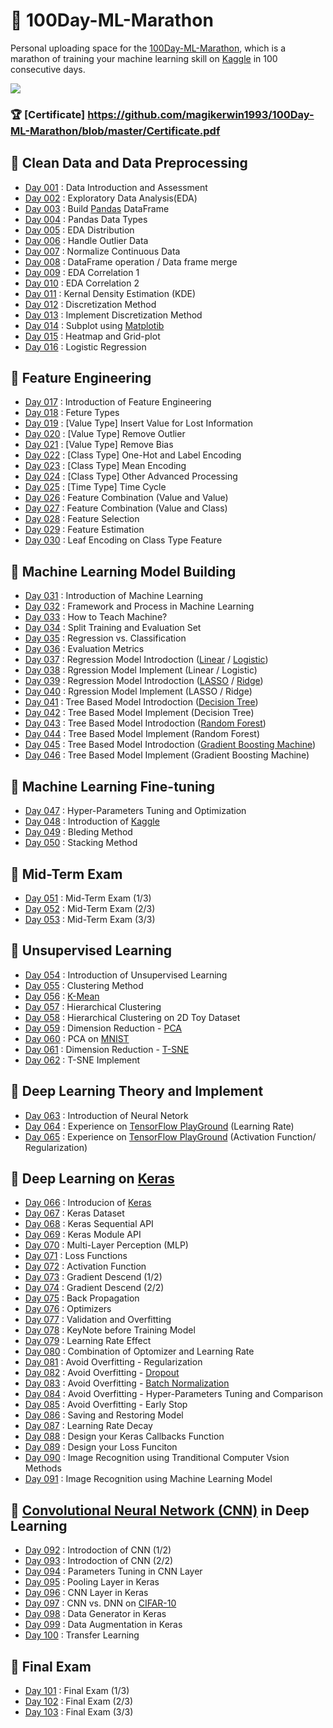 # :runner: 100Day-ML-Marathon

Personal uploading space for the [100Day-ML-Marathon](https://ai100-2.cupoy.com), which is a marathon of training your machine learning skill on [Kaggle](https://www.kaggle.com) in 100 consecutive days.

<img src=https://ai100-2.cupoy.com/images/landing.png>

### :trophy: [Certificate] https://github.com/magikerwin1993/100Day-ML-Marathon/blob/master/Certificate.pdf

## :triangular_flag_on_post: Clean Data and Data Preprocessing
- [Day 001](https://github.com/magikerwin1993/100Day-ML-Marathon/tree/master/2nd-ML100Days/homework/D-001) : Data Introduction and Assessment
- [Day 002](https://github.com/magikerwin1993/100Day-ML-Marathon/tree/master/2nd-ML100Days/homework/D-002) : Exploratory Data Analysis(EDA)
- [Day 003](https://github.com/magikerwin1993/100Day-ML-Marathon/tree/master/2nd-ML100Days/homework/D-003) : Build [Pandas](https://pandas.pydata.org/) DataFrame
- [Day 004](https://github.com/magikerwin1993/100Day-ML-Marathon/tree/master/2nd-ML100Days/homework/D-004) : Pandas Data Types
- [Day 005](https://github.com/magikerwin1993/100Day-ML-Marathon/tree/master/2nd-ML100Days/homework/D-005) : EDA Distribution
- [Day 006](https://github.com/magikerwin1993/100Day-ML-Marathon/tree/master/2nd-ML100Days/homework/D-006) : Handle Outlier Data
- [Day 007](https://github.com/magikerwin1993/100Day-ML-Marathon/tree/master/2nd-ML100Days/homework/D-007) : Normalize Continuous Data
- [Day 008](https://github.com/magikerwin1993/100Day-ML-Marathon/tree/master/2nd-ML100Days/homework/D-008) : DataFrame operation / Data frame merge
- [Day 009](https://github.com/magikerwin1993/100Day-ML-Marathon/tree/master/2nd-ML100Days/homework/D-009) : EDA Correlation 1
- [Day 010](https://github.com/magikerwin1993/100Day-ML-Marathon/tree/master/2nd-ML100Days/homework/D-010) : EDA Correlation 2
- [Day 011](https://github.com/magikerwin1993/100Day-ML-Marathon/tree/master/2nd-ML100Days/homework/D-011) : Kernal Density Estimation (KDE)
- [Day 012](https://github.com/magikerwin1993/100Day-ML-Marathon/tree/master/2nd-ML100Days/homework/D-012) : Discretization Method
- [Day 013](https://github.com/magikerwin1993/100Day-ML-Marathon/tree/master/2nd-ML100Days/homework/D-013) : Implement Discretization Method
- [Day 014](https://github.com/magikerwin1993/100Day-ML-Marathon/tree/master/2nd-ML100Days/homework/D-014) : Subplot using [Matplotib](https://matplotlib.org/)
- [Day 015](https://github.com/magikerwin1993/100Day-ML-Marathon/tree/master/2nd-ML100Days/homework/D-015) : Heatmap and Grid-plot
- [Day 016](https://github.com/magikerwin1993/100Day-ML-Marathon/tree/master/2nd-ML100Days/homework/D-016) : Logistic Regression
## :triangular_flag_on_post: Feature Engineering
- [Day 017](https://github.com/magikerwin1993/100Day-ML-Marathon/tree/master/2nd-ML100Days/homework/D-017) : Introduction of Feature Engineering
- [Day 018](https://github.com/magikerwin1993/100Day-ML-Marathon/tree/master/2nd-ML100Days/homework/D-018) : Feture Types
- [Day 019](https://github.com/magikerwin1993/100Day-ML-Marathon/tree/master/2nd-ML100Days/homework/D-019) : [Value Type] Insert Value for Lost Information
- [Day 020](https://github.com/magikerwin1993/100Day-ML-Marathon/tree/master/2nd-ML100Days/homework/D-020) : [Value Type] Remove Outlier
- [Day 021](https://github.com/magikerwin1993/100Day-ML-Marathon/tree/master/2nd-ML100Days/homework/D-021) : [Value Type] Remove Bias
- [Day 022](https://github.com/magikerwin1993/100Day-ML-Marathon/tree/master/2nd-ML100Days/homework/D-022) : [Class Type] One-Hot and Label Encoding
- [Day 023](https://github.com/magikerwin1993/100Day-ML-Marathon/tree/master/2nd-ML100Days/homework/D-023) : [Class Type] Mean Encoding
- [Day 024](https://github.com/magikerwin1993/100Day-ML-Marathon/tree/master/2nd-ML100Days/homework/D-024) : [Class Type] Other Advanced Processing
- [Day 025](https://github.com/magikerwin1993/100Day-ML-Marathon/tree/master/2nd-ML100Days/homework/D-025) : [Time Type] Time Cycle
- [Day 026](https://github.com/magikerwin1993/100Day-ML-Marathon/tree/master/2nd-ML100Days/homework/D-026) : Feature Combination (Value and Value)
- [Day 027](https://github.com/magikerwin1993/100Day-ML-Marathon/tree/master/2nd-ML100Days/homework/D-027) : Feature Combination (Value and Class)
- [Day 028](https://github.com/magikerwin1993/100Day-ML-Marathon/tree/master/2nd-ML100Days/homework/D-028) : Feature Selection
- [Day 029](https://github.com/magikerwin1993/100Day-ML-Marathon/tree/master/2nd-ML100Days/homework/D-029) : Feature Estimation
- [Day 030](https://github.com/magikerwin1993/100Day-ML-Marathon/tree/master/2nd-ML100Days/homework/D-030) : Leaf Encoding on Class Type Feature
## :triangular_flag_on_post: Machine Learning Model Building
- [Day 031](https://github.com/magikerwin1993/100Day-ML-Marathon/tree/master/2nd-ML100Days/homework/D-031) : Introduction of Machine Learning
- [Day 032](https://github.com/magikerwin1993/100Day-ML-Marathon/tree/master/2nd-ML100Days/homework/D-032) : Framework and Process in Machine Learning
- [Day 033](https://github.com/magikerwin1993/100Day-ML-Marathon/tree/master/2nd-ML100Days/homework/D-033) : How to Teach Machine?
- [Day 034](https://github.com/magikerwin1993/100Day-ML-Marathon/tree/master/2nd-ML100Days/homework/D-034) : Split Training and Evaluation Set
- [Day 035](https://github.com/magikerwin1993/100Day-ML-Marathon/tree/master/2nd-ML100Days/homework/D-035) : Regression vs. Classification
- [Day 036](https://github.com/magikerwin1993/100Day-ML-Marathon/tree/master/2nd-ML100Days/homework/D-036) : Evaluation Metrics
- [Day 037](https://github.com/magikerwin1993/100Day-ML-Marathon/tree/master/2nd-ML100Days/homework/D-037) : Regression Model Introdoction ([Linear](https://en.wikipedia.org/wiki/Linear_regression) / [Logistic](https://en.wikipedia.org/wiki/Logistic_regression))
- [Day 038](https://github.com/magikerwin1993/100Day-ML-Marathon/tree/master/2nd-ML100Days/homework/D-038) : Rgression Model Implement (Linear / Logistic)
- [Day 039](https://github.com/magikerwin1993/100Day-ML-Marathon/tree/master/2nd-ML100Days/homework/D-039) : Regression Model Introdoction ([LASSO](https://en.wikipedia.org/wiki/Lasso_(statistics)) / [Ridge](https://en.wikipedia.org/wiki/Tikhonov_regularization))
- [Day 040](https://github.com/magikerwin1993/100Day-ML-Marathon/tree/master/2nd-ML100Days/homework/D-040) : Rgression Model Implement (LASSO / Ridge)
- [Day 041](https://github.com/magikerwin1993/100Day-ML-Marathon/tree/master/2nd-ML100Days/homework/D-041) : Tree Based Model Introdoction ([Decision Tree](https://en.wikipedia.org/wiki/Decision_tree))
- [Day 042](https://github.com/magikerwin1993/100Day-ML-Marathon/tree/master/2nd-ML100Days/homework/D-042) : Tree Based Model Implement (Decision Tree)
- [Day 043](https://github.com/magikerwin1993/100Day-ML-Marathon/tree/master/2nd-ML100Days/homework/D-043) : Tree Based Model Introdoction ([Random Forest](https://en.wikipedia.org/wiki/Random_forest))
- [Day 044](https://github.com/magikerwin1993/100Day-ML-Marathon/tree/master/2nd-ML100Days/homework/D-044) : Tree Based Model Implement (Random Forest)
- [Day 045](https://github.com/magikerwin1993/100Day-ML-Marathon/tree/master/2nd-ML100Days/homework/D-045) : Tree Based Model Introdoction ([Gradient Boosting Machine](https://en.wikipedia.org/wiki/Gradient_boosting))
- [Day 046](https://github.com/magikerwin1993/100Day-ML-Marathon/tree/master/2nd-ML100Days/homework/D-046) : Tree Based Model Implement (Gradient Boosting Machine)
## :triangular_flag_on_post: Machine Learning Fine-tuning
- [Day 047](https://github.com/magikerwin1993/100Day-ML-Marathon/tree/master/2nd-ML100Days/homework/D-047) : Hyper-Parameters Tuning and Optimization
- [Day 048](https://github.com/magikerwin1993/100Day-ML-Marathon/tree/master/2nd-ML100Days/homework/D-048) : Introduction of [Kaggle](https://www.kaggle.com)
- [Day 049](https://github.com/magikerwin1993/100Day-ML-Marathon/tree/master/2nd-ML100Days/homework/D-049) : Bleding Method
- [Day 050](https://github.com/magikerwin1993/100Day-ML-Marathon/tree/master/2nd-ML100Days/homework/D-050) : Stacking Method
## :checkered_flag: Mid-Term Exam
- [Day 051](https://github.com/magikerwin1993/100Day-ML-Marathon/tree/master/2nd-ML100Days/homework/D-051) : Mid-Term Exam (1/3)
- [Day 052](https://github.com/magikerwin1993/100Day-ML-Marathon/tree/master/2nd-ML100Days/homework/D-051) : Mid-Term Exam (2/3)
- [Day 053](https://github.com/magikerwin1993/100Day-ML-Marathon/tree/master/2nd-ML100Days/homework/D-051) : Mid-Term Exam (3/3)
## :triangular_flag_on_post: Unsupervised Learning
- [Day 054](https://github.com/magikerwin1993/100Day-ML-Marathon/tree/master/2nd-ML100Days/homework/D-054) : Introduction of Unsupervised Learning
- [Day 055](https://github.com/magikerwin1993/100Day-ML-Marathon/tree/master/2nd-ML100Days/homework/D-055) : Clustering Method
- [Day 056](https://github.com/magikerwin1993/100Day-ML-Marathon/tree/master/2nd-ML100Days/homework/D-056) : [K-Mean](https://en.wikipedia.org/wiki/K-means_clustering)
- [Day 057](https://github.com/magikerwin1993/100Day-ML-Marathon/tree/master/2nd-ML100Days/homework/D-057) : Hierarchical Clustering
- [Day 058](https://github.com/magikerwin1993/100Day-ML-Marathon/tree/master/2nd-ML100Days/homework/D-058) : Hierarchical Clustering on 2D Toy Dataset
- [Day 059](https://github.com/magikerwin1993/100Day-ML-Marathon/tree/master/2nd-ML100Days/homework/D-059) : Dimension Reduction - [PCA](https://en.wikipedia.org/wiki/Principal_component_analysis)
- [Day 060](https://github.com/magikerwin1993/100Day-ML-Marathon/tree/master/2nd-ML100Days/homework/D-060) : PCA on [MNIST](http://yann.lecun.com/exdb/mnist/)
- [Day 061](https://github.com/magikerwin1993/100Day-ML-Marathon/tree/master/2nd-ML100Days/homework/D-061) : Dimension Reduction - [T-SNE](https://en.wikipedia.org/wiki/T-distributed_stochastic_neighbor_embedding)
- [Day 062](https://github.com/magikerwin1993/100Day-ML-Marathon/tree/master/2nd-ML100Days/homework/D-062) : T-SNE Implement
## :triangular_flag_on_post: Deep Learning Theory and Implement
- [Day 063](https://github.com/magikerwin1993/100Day-ML-Marathon/tree/master/2nd-ML100Days/homework/D-063) : Introduction of Neural Netork
- [Day 064](https://github.com/magikerwin1993/100Day-ML-Marathon/tree/master/2nd-ML100Days/homework/D-064) : Experience on [TensorFlow PlayGround](https://playground.tensorflow.org) (Learning Rate)
- [Day 065](https://github.com/magikerwin1993/100Day-ML-Marathon/tree/master/2nd-ML100Days/homework/D-065) : Experience on [TensorFlow PlayGround](https://playground.tensorflow.org) (Activation Function/ Regularization)
## :triangular_flag_on_post: Deep Learning on [Keras](https://keras.io/)
- [Day 066](https://github.com/magikerwin1993/100Day-ML-Marathon/tree/master/2nd-ML100Days/homework/D-066) : Introducion of [Keras](https://keras.io/)
- [Day 067](https://github.com/magikerwin1993/100Day-ML-Marathon/tree/master/2nd-ML100Days/homework/D-067) : Keras Dataset
- [Day 068](https://github.com/magikerwin1993/100Day-ML-Marathon/tree/master/2nd-ML100Days/homework/D-068) : Keras Sequential API
- [Day 069](https://github.com/magikerwin1993/100Day-ML-Marathon/tree/master/2nd-ML100Days/homework/D-069) : Keras Module API
- [Day 070](https://github.com/magikerwin1993/100Day-ML-Marathon/tree/master/2nd-ML100Days/homework/D-070) : Multi-Layer Perception (MLP)
- [Day 071](https://github.com/magikerwin1993/100Day-ML-Marathon/tree/master/2nd-ML100Days/homework/D-071) : Loss Functions
- [Day 072](https://github.com/magikerwin1993/100Day-ML-Marathon/tree/master/2nd-ML100Days/homework/D-072) : Activation Function
- [Day 073](https://github.com/magikerwin1993/100Day-ML-Marathon/tree/master/2nd-ML100Days/homework/D-073) : Gradient Descend (1/2)
- [Day 074](https://github.com/magikerwin1993/100Day-ML-Marathon/tree/master/2nd-ML100Days/homework/D-074) : Gradient Descend (2/2)
- [Day 075](https://github.com/magikerwin1993/100Day-ML-Marathon/tree/master/2nd-ML100Days/homework/D-075) : Back Propagation
- [Day 076](https://github.com/magikerwin1993/100Day-ML-Marathon/tree/master/2nd-ML100Days/homework/D-076) : Optimizers
- [Day 077](https://github.com/magikerwin1993/100Day-ML-Marathon/tree/master/2nd-ML100Days/homework/D-077) : Validation and Overfitting
- [Day 078](https://github.com/magikerwin1993/100Day-ML-Marathon/tree/master/2nd-ML100Days/homework/D-078) : KeyNote before Training Model
- [Day 079](https://github.com/magikerwin1993/100Day-ML-Marathon/tree/master/2nd-ML100Days/homework/D-079) : Learning Rate Effect
- [Day 080](https://github.com/magikerwin1993/100Day-ML-Marathon/tree/master/2nd-ML100Days/homework/D-080) : Combination of Optomizer and Learning Rate
- [Day 081](https://github.com/magikerwin1993/100Day-ML-Marathon/tree/master/2nd-ML100Days/homework/D-081) : Avoid Overfitting - Regularization
- [Day 082](https://github.com/magikerwin1993/100Day-ML-Marathon/tree/master/2nd-ML100Days/homework/D-082) : Avoid Overfitting - [Dropout](https://en.wikipedia.org/wiki/Dropout_(neural_networks))
- [Day 083](https://github.com/magikerwin1993/100Day-ML-Marathon/tree/master/2nd-ML100Days/homework/D-083) : Avoid Overfitting - [Batch Normalization](https://en.wikipedia.org/wiki/Batch_normalization)
- [Day 084](https://github.com/magikerwin1993/100Day-ML-Marathon/tree/master/2nd-ML100Days/homework/D-084) : Avoid Overfitting - Hyper-Parameters Tuning and Comparison
- [Day 085](https://github.com/magikerwin1993/100Day-ML-Marathon/tree/master/2nd-ML100Days/homework/D-085) : Avoid Overfitting - Early Stop
- [Day 086](https://github.com/magikerwin1993/100Day-ML-Marathon/tree/master/2nd-ML100Days/homework/D-086) : Saving and Restoring Model
- [Day 087](https://github.com/magikerwin1993/100Day-ML-Marathon/tree/master/2nd-ML100Days/homework/D-087) : Learning Rate Decay
- [Day 088](https://github.com/magikerwin1993/100Day-ML-Marathon/tree/master/2nd-ML100Days/homework/D-088) : Design your Keras Callbacks Function
- [Day 089](https://github.com/magikerwin1993/100Day-ML-Marathon/tree/master/2nd-ML100Days/homework/D-089) : Design your Loss Funciton
- [Day 090](https://github.com/magikerwin1993/100Day-ML-Marathon/tree/master/2nd-ML100Days/homework/D-090) : Image Recognition using Tranditional Computer Vsion Methods 
- [Day 091](https://github.com/magikerwin1993/100Day-ML-Marathon/tree/master/2nd-ML100Days/homework/D-091) : Image Recognition using Machine Learning Model
## :triangular_flag_on_post: [Convolutional Neural Network (CNN)](https://en.wikipedia.org/wiki/Convolutional_neural_network) in Deep Learning
- [Day 092](https://github.com/magikerwin1993/100Day-ML-Marathon/tree/master/2nd-ML100Days/homework/D-092) : Introdoction of CNN (1/2)
- [Day 093](https://github.com/magikerwin1993/100Day-ML-Marathon/tree/master/2nd-ML100Days/homework/D-093) : Introdoction of CNN (2/2)
- [Day 094](https://github.com/magikerwin1993/100Day-ML-Marathon/tree/master/2nd-ML100Days/homework/D-094) : Parameters Tuning in CNN Layer
- [Day 095](https://github.com/magikerwin1993/100Day-ML-Marathon/tree/master/2nd-ML100Days/homework/D-095) : Pooling Layer in Keras
- [Day 096](https://github.com/magikerwin1993/100Day-ML-Marathon/tree/master/2nd-ML100Days/homework/D-096) : CNN Layer in Keras
- [Day 097](https://github.com/magikerwin1993/100Day-ML-Marathon/tree/master/2nd-ML100Days/homework/D-097) : CNN vs. DNN on [CIFAR-10](https://www.cs.toronto.edu/~kriz/cifar.html)
- [Day 098](https://github.com/magikerwin1993/100Day-ML-Marathon/tree/master/2nd-ML100Days/homework/D-098) : Data Generator in Keras
- [Day 099](https://github.com/magikerwin1993/100Day-ML-Marathon/tree/master/2nd-ML100Days/homework/D-099) : Data Augmentation in Keras
- [Day 100](https://github.com/magikerwin1993/100Day-ML-Marathon/tree/master/2nd-ML100Days/homework/D-100) : Transfer Learning
## :checkered_flag: Final Exam
- [Day 101](https://github.com/magikerwin1993/100Day-ML-Marathon/tree/master/2nd-ML100Days/homework/D-101) : Final Exam (1/3)
- [Day 102](https://github.com/magikerwin1993/100Day-ML-Marathon/tree/master/2nd-ML100Days/homework/D-101) : Final Exam (2/3)
- [Day 103](https://github.com/magikerwin1993/100Day-ML-Marathon/tree/master/2nd-ML100Days/homework/D-101) : Final Exam (3/3)
